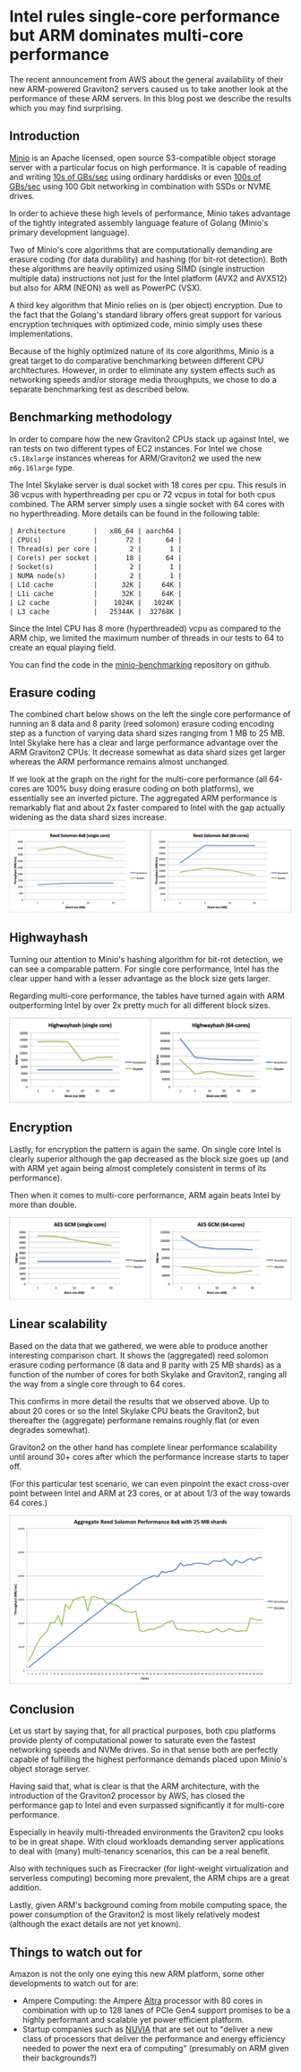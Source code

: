 # Intel rules single-core performance but ARM dominates multi-core performance

The recent announcement from AWS about the general availability of their new ARM-powered Graviton2 servers caused us to take another look at the performance of these ARM servers. In this blog post we describe the results which you may find surprising.

## Introduction

[Minio](https://github.com/minio/minio) is an Apache licensed, open source S3-compatible object storage server with a particular focus on high performance. It is capable of reading and writing [10s of GBs/sec](https://blog.min.io/s3-benchmark-using-hdd/) using ordinary harddisks or even [100s of GBs/sec](https://blog.min.io/performance-at-scale-minio-pushes-past-1-3-terabits-per-second-with-256-nvme-drives/) using 100 Gbit networking in combination with SSDs or NVME drives.

In order to achieve these high levels of performance, Minio takes advantage of the tightly integrated assembly language feature of Golang (Minio's primary development language).

Two of Minio's core algorithms that are computationally demanding are erasure coding (for data durability) and hashing (for bit-rot detection). Both these algorithms are heavily optimized using SIMD (single instruction multiple data) instructions not just for the Intel platform (AVX2 and AVX512) but also for ARM (NEON) as well as PowerPC (VSX). 

A third key algorithm that Minio relies on is (per object) encryption. Due to the fact that the Golang's standard library offers great support for various encryption techniques with optimized code, minio simply uses these implementations.

Because of the highly optimized nature of its core algorithms, Minio is a great target to do comparative benchmarking between different CPU architectures. However, in order to eliminate any system effects such as networking speeds and/or storage media throughputs, we chose to do a separate benchmarking test as described below.

## Benchmarking methodology

In order to compare how the new Graviton2 CPUs stack up against Intel, we ran tests on two different types of EC2 instances. For Intel we chose `c5.18xlarge` instances whereas for ARM/Graviton2 we used the new `m6g.16large` type.

The Intel Skylake server is dual socket with 18 cores per cpu. This resuls in 36 vcpus with hyperthreading per cpu or 72 vcpus in total for both cpus combined. The ARM server simply uses a single socket with 64 cores with no hyperthreading. More details can be found in the following table:

```
| Architecture       |   x86_64 | aarch64 |
| CPU(s)             |       72 |      64 |
| Thread(s) per core |        2 |       1 |  
| Core(s) per socket |       18 |      64 | 
| Socket(s)          |        2 |       1 |
| NUMA node(s)       |        2 |       1 | 
| L1d cache          |      32K |     64K |
| L1i cache          |      32K |     64K |
| L2 cache           |    1024K |   1024K |
| L3 cache           |   25344K |  32768K |
```

Since the Intel CPU has 8 more (hyperthreaded) vcpu as compared to the ARM chip, we limited the maximum number of threads in our tests to 64 to create an equal playing field.

You can find the code in the [minio-benchmarking](https://github.com/fwessels/minio-benchmarking) repository on github.

## Erasure coding

The combined chart below shows on the left the single core performance of running an 8 data and 8 parity (reed solomon) erasure coding encoding step as a function of varying data shard sizes ranging from 1 MB to 25 MB. Intel Skylake here has a clear and large performance advantage over the ARM Graviton2 CPUs. It decrease somewhat as data shard sizes get larger whereas the ARM performance remains almost unchanged.

If we look at the graph on the right for the multi-core performance (all 64-cores are 100% busy doing erasure coding on both platforms), we essentially see an inverted picture. The aggregated ARM performance is remarkably flat and about 2x faster compared to Intel with the gap actually widening as the data shard sizes increase. 

![reedsolomon-comparison](charts/reedsolomon-comparison.png)

## Highwayhash

Turning our attention to Minio's hashing algorithm for bit-rot detection, we can see a comparable pattern. For single core performance, Intel has the clear upper hand with a lesser advantage as the block size gets larger.

Regarding multi-core performance, the tables have turned again with ARM outperforming Intel by over 2x pretty much for all different block sizes.

![highwayhash-comparison](charts/highwayhash-comparison.png)

## Encryption

Lastly, for encryption the pattern is again the same. On single core Intel is clearly superior although the gap decreased as the block size goes up (and with ARM yet again being almost completely consistent in terms of its performance).

Then when it comes to multi-core performance, ARM again beats Intel by more than double. 

![aes-gcm-comparison](charts/aes-gcm-comparison.png)

## Linear scalability

Based on the data that we gathered, we were able to produce another interesting comparison chart. It shows the (aggregated) reed solomon erasure coding performance (8 data and 8 parity with 25 MB shards) as a function of the number of cores for both Skylake and Graviton2, ranging all the way from a single core through to 64 cores.

This confirms in more detail the results that we observed above. Up to about 20 cores or so the Intel Skylake CPU beats the Graviton2, but thereafter the (aggregate) performane remains roughly flat (or even degrades somewhat).

Graviton2 on the other hand has complete linear performance scalability until around 30+ cores after which the performance increase starts to taper off.

(For this particular test scenario, we can even pinpoint the exact cross-over point between Intel and ARM at 23 cores, or at about 1/3 of the way towards 64 cores.)

![linear-scalability](charts/linear-scalability.png)

## Conclusion 

Let us start by saying that, for all practical purposes, both cpu platforms provide plenty of computational power to saturate even the fastest networking speeds and NVMe drives. So in that sense both are perfectly capable of fulfilling the highest performance demands placed upon Minio's object storage server.

Having said that, what is clear is that the ARM architecture, with the introduction of the Graviton2 processor by AWS, has closed the performance gap to Intel and even surpassed significantly it for multi-core performance.

Especially in heavily multi-threaded environments the Graviton2 cpu looks to be in great shape. With cloud workloads demanding server applications to deal with (many) multi-tenancy scenarios, this can be a real benefit.

Also with techniques such as Firecracker (for light-weight virtualization and serverless computing) becoming more prevalent, the ARM chips are a great addition.

Lastly, given ARM's background coming from mobile computing space, the power consumption of the Graviton2 is most likely relatively modest (although the exact details are not yet known). 

## Things to watch out for 

Amazon is not the only one eying this new ARM platform, some other developments to watch out for are: 
- Ampere Computing: the Ampere [Altra](https://amperecomputing.com/altra/) processor with 80 cores in combination with up to 128 lanes of PCIe Gen4 support promises to be a highly performant and scalable yet power efficient platform.
- Startup companies such as [NUVIA](https://nuviainc.com/) that are set out to "deliver a new class of processors that deliver the performance and energy efficiency needed to power the next era of computing" (presumably on ARM given their backgrounds?)
